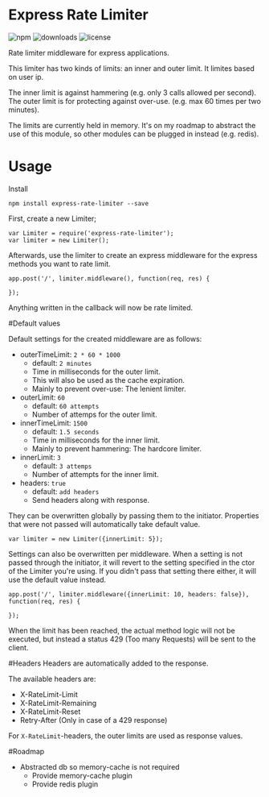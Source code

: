 Express Rate Limiter
====================

![npm](https://img.shields.io/npm/v/express-rate-limiter.svg?style=flat-square) ![downloads](https://img.shields.io/npm/dm/express-rate-limiter.svg?style=flat-square) ![license](https://img.shields.io/badge/license-Apache%202.0-brightgreen.svg?style=flat-square)

Rate limiter middleware for express applications.

This limiter has two kinds of limits: an inner and outer limit. It limites based on user ip.

The inner limit is against hammering (e.g. only 3 calls allowed per second). The outer limit is for protecting against over-use. (e.g. max 60 times per two minutes).

The limits are currently held in memory. It's on my roadmap to abstract the use of this module, so other modules can be plugged in instead (e.g. redis).


# Usage

Install

```
npm install express-rate-limiter --save
```

First, create a new Limiter;

```
var Limiter = require('express-rate-limiter');
var limiter = new Limiter();
```

Afterwards, use the limiter to create an express middleware for the express methods you want to rate limit.

```
app.post('/', limiter.middleware(), function(req, res) {   

});
```

Anything written in the callback will now be rate limited.



#Default values

Default settings for the created middleware are as follows:

* outerTimeLimit: `2 * 60 * 1000`
	* default: `2 minutes`
	* Time in milliseconds for the outer limit.
	* This will also be used as the cache expiration.
	* Mainly to prevent over-use: The lenient limiter. 
* outerLimit: `60`
	* default: `60 attempts`
	* Number of attemps for the outer limit.
* innerTimeLimit: `1500`
	* default: `1.5 seconds`
	* Time in milliseconds for the inner limit.
	* Mainly to prevent hammering: The hardcore limiter.
* innerLimit: `3`
	* default: `3 attemps`
	* Number of attempts for the inner limit.
* headers: `true`
	* default: `add headers`
	* Send headers along with response.

They can be overwritten globally by passing them to the initiator. Properties that were not passed will automatically take default value.

```
var limiter = new Limiter({innerLimit: 5});
```

Settings can also be overwritten per middleware. When a setting is not passed through the initiator, it will revert to the setting specified in the ctor of the Limiter you're using. If you didn't pass that setting there either, it will use the default value instead.

```
app.post('/', limiter.middleware({innerLimit: 10, headers: false}), function(req, res) {   

});
```


When the limit has been reached, the actual method logic will not be executed, but instead a status 429 (Too many Requests) will be sent to the client.

#Headers
Headers are automatically added to the response.

The available headers are:
* X-RateLimit-Limit
* X-RateLimit-Remaining
* X-RateLimit-Reset
* Retry-After (Only in case of a 429 response)

For `X-RateLimit`-headers, the outer limits are used as response values.
    
#Roadmap
- Abstracted db so memory-cache is not required
  - Provide memory-cache plugin
  - Provide redis plugin
